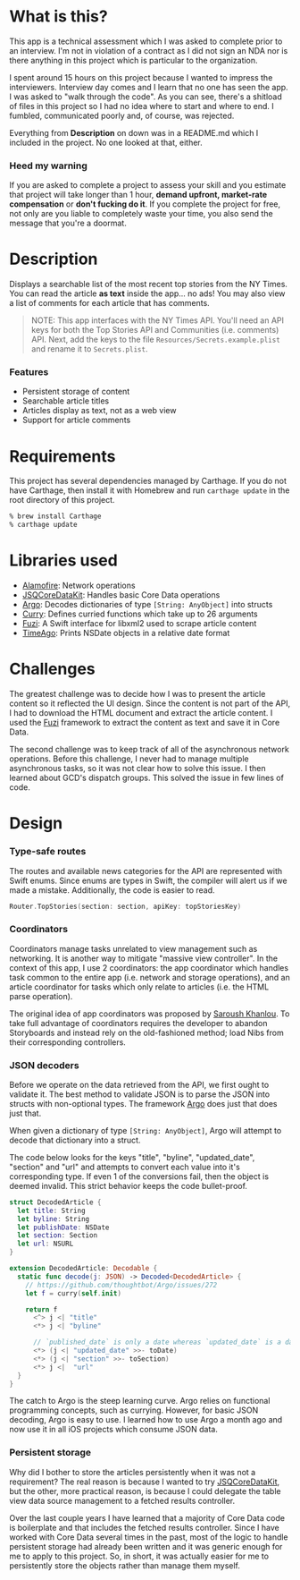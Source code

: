 # What is this?
This app is a technical assessment which I was asked to complete prior to an
interview. I'm not in violation of a contract as I did not sign an NDA nor is
there anything in this project which is particular to the organization.

I spent around 15 hours on this project because I wanted to impress the
interviewers. Interview day comes and I learn that no one has seen the app. I
was asked to "walk through the code". As you can see, there's a shitload of
files in this project so I had no idea where to start and where to end. I
fumbled, communicated poorly and, of course, was rejected.

Everything from **Description** on down was in a README.md which I included in
the project. No one looked at that, either.

### Heed my warning
If you are asked to complete a project to assess your skill and you estimate
that project will take longer than 1 hour, **demand upfront, market-rate
compensation** or **don't fucking do it**. If you complete the project for free,
not only are you liable to completely waste your time, you also send the message
that you're a doormat.

# Description
Displays a searchable list of the most recent top stories from the NY Times. You
can read the article **as text** inside the app... no ads! You may also view a
list of comments for each article that has comments.

> NOTE: This app interfaces with the NY Times API. You'll need an API keys for
> both the Top Stories API and Communities (i.e. comments) API. Next, add the
> keys to the file `Resources/Secrets.example.plist` and rename it to
> `Secrets.plist`.

### Features
- Persistent storage of content
- Searchable article titles
- Articles display as text, not as a web view
- Support for article comments

# Requirements
This project has several dependencies managed by Carthage. If you do not have
Carthage, then install it with Homebrew and run `carthage update` in the root
directory of this project.

```sh
% brew install Carthage
% carthage update
```

# Libraries used
- [Alamofire]: Network operations
- [JSQCoreDataKit]: Handles basic Core Data operations
- [Argo]: Decodes dictionaries of type `[String: AnyObject]` into structs
- [Curry]: Defines curried functions which take up to 26 arguments
- [Fuzi]: A Swift interface for libxml2 used to scrape article content
- [TimeAgo]: Prints NSDate objects in a relative date format

# Challenges
The greatest challenge was to decide how I was to present the article content so
it reflected the UI design. Since the content is not part of the API, I had to
download the HTML document and extract the article content. I used the [Fuzi]
framework to extract the content as text and save it in Core Data.

The second challenge was to keep track of all of the asynchronous network
operations. Before this challenge, I never had to manage multiple asynchronous
tasks, so it was not clear how to solve this issue. I then learned about GCD's
dispatch groups. This solved the issue in few lines of code.

# Design
### Type-safe routes
The routes and available news categories for the API are represented with Swift
enums. Since enums are types in Swift, the compiler will alert us if we made a
mistake. Additionally, the code is easier to read.

```swift
Router.TopStories(section: section, apiKey: topStoriesKey)
```

### Coordinators
Coordinators manage tasks unrelated to view management such as networking. It is
another way to mitigate "massive view controller". In the context of this app, I
use 2 coordinators: the app coordinator which handles task common to the entire
app (i.e. network and storage operations), and an article coordinator for tasks
which only relate to articles (i.e. the HTML parse operation).

The original idea of app coordinators was proposed by [Saroush
Khanlou][coordinators]. To take full advantage of coordinators requires the
developer to abandon Storyboards and instead rely on the old-fashioned method;
load Nibs from their corresponding controllers.

### JSON decoders
Before we operate on the data retrieved from the API, we first ought to validate
it. The best method to validate JSON is to parse the JSON into structs with
non-optional types. The framework [Argo] does just that does just that.

When given a dictionary of type `[String: AnyObject]`, Argo will attempt to
decode that dictionary into a struct.

The code below looks for the keys "title", "byline", "updated_date", "section"
and "url" and attempts to convert each value into it's corresponding type. If
even 1 of the conversions fail, then the object is deemed invalid. This strict
behavior keeps the code bullet-proof.

```swift
struct DecodedArticle {
  let title: String
  let byline: String
  let publishDate: NSDate
  let section: Section
  let url: NSURL
}

extension DecodedArticle: Decodable {
  static func decode(j: JSON) -> Decoded<DecodedArticle> {
    // https://github.com/thoughtbot/Argo/issues/272
    let f = curry(self.init)

    return f
      <^> j <| "title"
      <*> j <| "byline"

      // `published_date` is only a date whereas `updated_date` is a date-time.
      <*> (j <| "updated_date" >>- toDate)
      <*> (j <| "section" >>- toSection)
      <*> j <|  "url"
  }
}
```

The catch to Argo is the steep learning curve. Argo relies on functional
programming concepts, such as currying. However, for basic JSON decoding, Argo
is easy to use. I learned how to use Argo a month ago and now use it in all iOS
projects which consume JSON data.

### Persistent storage
Why did I bother to store the articles persistently when it was not a
requirement? The real reason is because I wanted to try [JSQCoreDataKit], but
the other, more practical reason, is because I could delegate the table view
data source management to a fetched results controller.

Over the last couple years I have learned that a majority of Core Data code is
boilerplate and that includes the fetched results controller. Since I have
worked with Core Data several times in the past, most of the logic to handle
persistent storage had already been written and it was generic enough for me to
apply to this project. So, in short, it was actually easier for me to
persistently store the objects rather than manage them myself.


[Alamofire]: ttps://github.com/Alamofire/Alamofire
[JSQCoreDataKit]: https://github.com/jessesquires/JSQCoreDataKit
[Argo]: https://github.com/thoughtbot/Argo
[Curry]: https://github.com/thoughtbot/Curry
[Fuzi]: https://github.com/cezheng/Fuzi
[TimeAgo]: https://github.com/hyperoslo/TimeAgo
[coordinators]: http://khanlou.com/2015/10/coordinators-redux/
